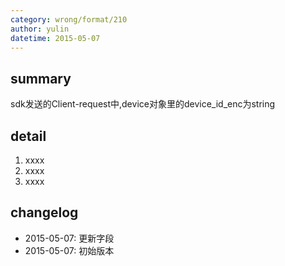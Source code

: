 ```yaml
---
category: wrong/format/210
author: yulin
datetime: 2015-05-07
---
```


## summary

sdk发送的Client-request中,device对象里的device_id_enc为string

## detail

1. xxxx
1. xxxx
1. xxxx

## changelog

- 2015-05-07: 更新字段
- 2015-05-07: 初始版本